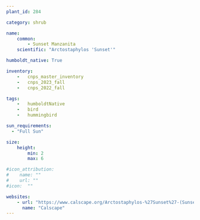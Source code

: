 ```yaml
---
plant_id: 284

category: shrub

name: 
    common: 
        - Sunset Manzanita 
    scientific: "Arctostaphylos 'Sunset'"  

humboldt_native: True

inventory: 
    -   cnps_master_inventory
    -   cnps_2023_fall
    -   cnps_2022_fall

tags:  
    -   humboldtNative
    -   bird
    -   hummingbird

sun_requirements:
  - "Full Sun"

size:
    height: 
        min: 2
        max: 6

#icon_attribution: 
#    name: ""
#    url: ""
#icon:  ""

websites:
    - url: "https://www.calscape.org/Arctostaphylos-%27Sunset%27-(Sunset-Manzanita)"
      name: "Calscape"
---
```

